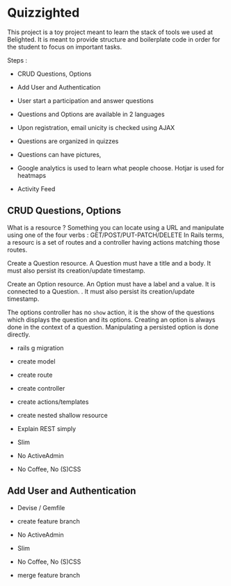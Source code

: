 # Quizzighted

This project is a toy project meant to learn the stack of tools we used at Belighted.
It is meant to provide structure and boilerplate code in order for the student to focus on important tasks.


Steps :

* CRUD Questions, Options
* Add User and Authentication
* User start a participation and answer questions
* Questions and Options are available in 2 languages
* Upon registration, email unicity is checked using AJAX
* Questions are organized in quizzes


* Questions can have pictures,
* Google analytics is used to learn what people choose. Hotjar is used for heatmaps
* Activity Feed


## CRUD Questions, Options

What is a resource ? Something you can locate using a URL and manipulate using one of the four verbs : GET/POST/PUT-PATCH/DELETE 
In Rails terms, a resourc is a set of routes and a controller having actions matching those routes.

Create a Question resource. 
A Question must have a title and a body. It must also persist its creation/update timestamp.

Create an Option resource.
An Option must have a label and a value. It is connected to a Question. . It must also persist its creation/update timestamp.


The options controller has no `show` action, it is the show of the questions which displays the question and its options.
Creating an option is always done in the context of a question.
Manipulating a persisted option is done directly.



- rails g migration
- create model 
- create route
- create controller
- create actions/templates
- create nested shallow resource


- Explain REST simply
- Slim
- No ActiveAdmin
- No Coffee, No (S)CSS


## Add User and Authentication

- Devise / Gemfile


- create feature branch
- No ActiveAdmin
- Slim
- No Coffee, No (S)CSS
- merge feature branch
